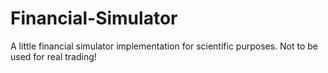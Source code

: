 # Financial-Simulator
A little financial simulator implementation for scientific purposes. Not to be used for real trading!

